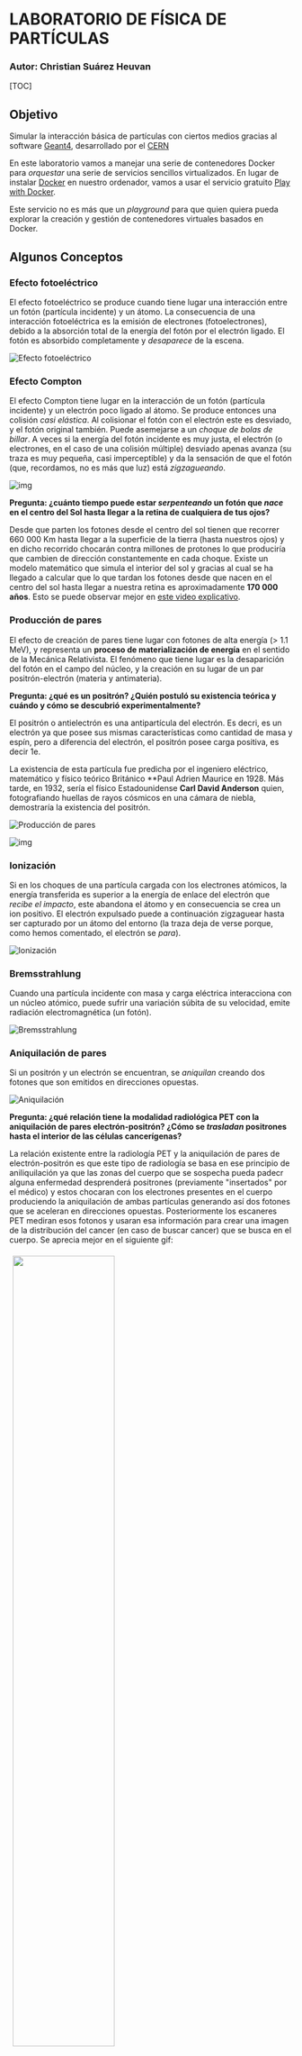 # LABORATORIO DE FÍSICA DE PARTÍCULAS

### Autor: Christian Suárez Heuvan

[TOC]



## **Objetivo**

Simular la interacción básica de partículas con ciertos medios gracias al software [Geant4](https://geant4.web.cern.ch/geant4/), desarrollado por el [CERN](https://home.cern)

En este laboratorio vamos a manejar una serie de contenedores Docker para *orquestar* una serie de servicios sencillos virtualizados. En lugar de instalar [Docker](https://www.docker.com) en nuestro ordenador, vamos a usar el servicio gratuito [Play with Docker](https://labs.play-with-docker.com).

Este servicio no es más que un *playground* para que quien quiera pueda explorar la creación y gestión de contenedores virtuales basados en Docker. 



## **Algunos Conceptos**

### Efecto fotoeléctrico

El efecto fotoeléctrico se produce cuando tiene lugar una interacción entre un fotón (partícula incidente) y un átomo. La consecuencia de una interacción fotoeléctrica es la emisión de electrones (fotoelectrones), debido a la absorción total de la energía del fotón por el electrón ligado. El fotón es absorbido completamente y *desaparece* de la escena. 

![Efecto fotoeléctrico](fe.jpg)



### Efecto Compton

El efecto Compton tiene lugar en la interacción de un fotón (partícula incidente) y un electrón poco ligado al átomo. Se produce entonces una colisión *casi elástica*. Al colisionar el fotón con el electrón este es desviado, y el fotón original también. Puede asemejarse a un *choque de bolas de billar*. A veces si la energía del fotón incidente es muy justa, el electrón (o electrones, en el caso de una colisión múltiple) desviado apenas avanza (su traza es muy pequeña, casi imperceptible) y da la sensación de que el fotón (que, recordamos, no es más que luz) está *zigzagueando*. 

![img](compton.jpg)

**Pregunta: ¿cuánto tiempo puede estar *serpenteando* un fotón que *nace* en el centro del Sol hasta llegar a la retina de cualquiera de tus ojos?**

Desde que parten los fotones desde el centro del sol tienen que recorrer 660 000 Km hasta llegar a la superficie de la tierra (hasta nuestros ojos) y en dicho recorrido chocarán contra millones de protones lo que produciría que cambien de dirección constantemente en cada choque. Existe un modelo matemático que simula el interior del sol y gracias al cual se ha llegado a calcular que lo que tardan los fotones desde que nacen en el centro del sol hasta llegar a nuestra retina es aproximadamente **170 000 años**. Esto se puede observar mejor en [este video  explicativo](https://www.youtube.com/embed/Z-UO-RZBQ3U).



### Producción de pares

El efecto de creación de pares tiene lugar con fotones de alta energía (> 1.1 MeV), y representa un **proceso de materialización de energía** en el sentido de la Mecánica Relativista. El fenómeno que tiene lugar es la desaparición del fotón en el campo del núcleo, y la creación en su lugar de un par positrón-electrón (materia y antimateria). 

**Pregunta: ¿qué es un positrón? ¿Quién postuló su existencia teórica y cuándo y cómo se descubrió experimentalmente?**

El positrón o antielectrón es una antipartícula del electrón. Es decri, es un electrón ya que posee sus mismas características como cantidad de masa y espín, pero a diferencia del electrón, el positrón posee carga positiva, es decir 1e.

La existencia de esta partícula fue predicha por el ingeniero eléctrico, matemático y físico teórico Británico **Paul Adrien Maurice  en 1928. Más tarde, en 1932, sería el físico Estadounidense **Carl David Anderson** quien, fotografiando huellas de rayos cósmicos en una cámara de niebla, demostraría la existencia del positrón.

![Producción de pares](pair.jpg)

![img](compton2.jpg)



### Ionización

Si en los choques de una partícula cargada con los electrones atómicos, la energía transferida es superior a la energía de enlace del electrón que *recibe el impacto*, este abandona el átomo y en consecuencia se crea un ion positivo. El electrón expulsado puede a continuación zigzaguear hasta ser capturado por un átomo del entorno (la traza deja de verse porque, como hemos comentado, el electrón se *para*). 

![Ionización](ionization.jpg)



### Bremsstrahlung

Cuando una partícula incidente con masa y carga eléctrica interacciona con un núcleo atómico, puede sufrir una variación súbita de su velocidad, emite radiación electromagnética (un fotón).

![Bremsstrahlung](bremsstrahlung.jpg)



### Aniquilación de pares

Si un positrón y un electrón se encuentran, se *aniquilan* creando dos fotones que son emitidos en direcciones opuestas. 

![Aniquilación](aniquilacion.jpg)

**Pregunta: ¿qué relación tiene la modalidad radiológica PET con la aniquilación de pares electrón-positrón? ¿Cómo se *trasladan* positrones hasta el interior de las células cancerígenas?**

La relación existente entre la radiología PET y la aniquilación de pares de electrón-positrón es que este tipo de radiología se basa en ese principio de aniliquilación ya que las zonas del cuerpo que se sospecha pueda padecr alguna enfermedad desprenderá positrones (previamente "insertados" por el médico) y estos chocaran con los electrones presentes en el cuerpo produciendo la aniquilación de ambas partículas generando así dos fotones que se aceleran en direcciones opuestas. Posteriormente los escaneres PET mediran esos fotonos y usaran esa información para crear una imagen de la distribución del cancer (en caso de buscar cancer) que se busca en el cuerpo. Se aprecia mejor en el siguiente gif:

<img src="pet3.gif" style="width:60% ;padding:6px;">

La forma en que la que llegan los positrones a las células cancerígenas es la siguiente:

1. Primero se administra al paciente una inyección intravenosa que contiene moléculas portadoras de un átomo radioactivo llamado isótopo . Dicha molécula puede ser FDG (Flurodesoxiglucosa) que se usa para la detección de cáncer.

   <img src="pet1.gif" style="width:60% ;padding:6px;">

   

2. La molécula portadora (FDG) puede unirse a proteínas o azúcares del cuerpo ya que contiene glucosa y es absorbida por los tejidos. Cuando un tejido absorbe mucha glucosa puede ser síntoma de tumor cancerígeno. El isótopo que se ha suministrado presenta pequeñas partículas que son los llamados positrones y es así como llegan estas partículas al las células cancerígenas. 

   <img src="pet2.gif" style="width:60% ;padding:6px;">

   

   

## **Respuesta a preguntas**

**Pregunta: ¿Cuál es la diferencia entre una *imagen* y un *contenedor*?**

Una imagen (Image) contiene lo necesario para ejecutar una aplicación como: código, librerias, variables de entornos, ficheros de configuración. Sin embargo un contenedor (Docker) es una instancia en teimpo de ejecución de una imagen. A partir de una imagen se puede crear varios contenedores.

**Pregunta: ¿Qué hace el siguiente comando? y ¿De qué subcomandos se compone y qué papel juegan (`ifconfig, grep, awk y sed`)?**

```bash
echo ip$(ifconfig eth1 | grep "inet " | awk -F'[: ]+' '{ print $4 }' | sed 's/\./-/g')-$SESSION_ID
```

El comando anterior lo que hace es mostrar (`echo`) una línea cuyo inicio es *ip* más lo que se obtiene a través del comando `ifconfig`. Lo primero es obtener la información de la interfaz *eth1* pero filtrando solo la *inet* que es donde se encuentra la IP que es lo que necesitamos. A continuación se utiliza `awk -F` para separar la línea en campos y así poder tomar el cuarto campo que es la IP la cual se toma con la opción `{print $4}` que equivaldría al cuarto campo.  Hasta aquí tenemos *IP172.18.0.41*. Lo siguiente es cambiar los puntos por guiones (*-*) en la IP, esto se consigue con el comando `sed` que indica cambiar comas por guiones y por último se añade a todo esto un guión más el ID de la sesión (`$SESSION_ID`). El resultado final es: `ip172-18-0-41-c09ilq36hnp00098f0r0` 

- `ifconfig` => programa que permite configurar o desplegar parámetros de las interfaces de red residentes en un núcleo como pueden ser la IP o la máscara de red.
- `grep` => es un comando unix utilizado para filtrar las coincidencias que se indiquen con el comando
- `awk` => es una herramienta de procesamiento de patrones en líneas de texto que se utiliza para filtrar ficheros o salida de comandos unix
- `sed` => es un editor de flujo de ficheros que permite modificar el contenido de las diferentes líneas de un ficheroen base a una serie de comandos

**Pregunta: ¿Qué otros formatos estándar de representación 3D conoces (Collada, Stanford, Wavefront, X3D Extensible, Standard Tessellation Language, x3dom, etc.)? ¿Quién desarrolla Instant Player qué contribuciones ha hecho al mundo de la tecnología?**

Entre los estándares de respresentación 3D que conozco podría destacar:

- **Collada.** Es un formato que permite el intercambio de información entre aplicaciones. Su nombre viene de **COLLA**borative **D**esign **A**ctivity
- **glTF.** Formato que posee la posibilidad de animación y caracteristicas que ayudan a mejorar el trabajo en la web. Su nombre es **GL** **T**ransission **F**ormat
- **Stanford.** También conocido como **PLY**(Ploigon File Format). El formato de almacenamiento permite una descripción simple de un solo objeto como una lista de polígonos planos. Se pueden almacenar multiples propiedades como color, transparencia, coordenadas de textura y valores de confianza de datos.
- **Wavefront.** Es un formato desarrollado por Wavefront Technologies. La extensión de este tipo de ficheros suele ser .obj. Este formato permite allmacenar datos importantes como coordenadas, archivos y mapas de textura.
- **X3D.** Desarrollado en lenguaje de modelado de realidad virtual (VRML) y está diseñado para funcionar en plataforma web. Posibilita la descripción de una escena compuesta por objetos 3D a partir de prototipos de formas geométricas.
- **STL.** Proviene del inglés **ST**ero**L**ithography y fue creado por 3D System. Anteriormente era conocido como Standard Tessellation Language. Se utiliza para la creación de prototipos, impresión 3D y fabricación asistida por ordenador.
- **Instant Player.** Es un visor de instrucciones VRML y fue desarrollado por **instantreality** que es un proyecto impulsado por el ministerio de Eduación e Investióganción de Alemania en conjunto con la unión de otros proyecto como son VIVERA, ARTESAS, ULTRAS, etc. Este proyecto ha contribuido en el mundo de la tecnología en múltiples aplicaciones como pueden ser: reconocimiento facial, escenas de 3D como las que vemos en Street View, componente geoespacial como el usado por Google Earth, seguimieto de esqueleton OpenNI como el que usa la Kinect de la Xbox de Microsoft.

**Pregunta: ¿En qué proyectos está involucrada la fundación Kitware y cómo han cambiado el mundo de la informática, la tecnología, la ciencia y la medicina?** Pista: [CMake](https://cmake.org/), [VTK](http://vtk.org/), [ITK](https://itk.org/), etc.

La fundación Kitware es un caompañía tecnológica ubicada en Nueva York especializada en la investigación y desarrollo de software de código abierto sobre todo en áreas de visión por computador, imágenes médicas, visualización científica y análisis de información multidimensional. 

Está involucrada en proyectos como: **CMake** para administrar la automatización de la construcción del software utilizando un método independiente del compilador, **VTK** que es un sistema para realizar gráficos en 3D por computadora, procesar imágenes y visualización. **MIDAS** que es un servidor multimedia que permite el análisis de datos científicos y visualización de los mismos a través de clientes. **IGSTK** consistente en un conjunto de herramientas para cirugías guiadas por imágenes lo cual es un avance que contribuye en gran medida al campo de la medicina. [AQUI](https://www.youtube.com/watch?v=ebJuPFsVdHY) un ejemplo de su funcionamiento.

**Pregunta:** **¿qué es Docker? ¿Qué son los *contenedores virtuales*? ¿Qué alternativas a Docker existen ([OpenVZ](https://openvz.org/), [LXC](https://linuxcontainers.org/), [Vagrant](https://www.vagrantup.com/), [rkt](https://coreos.com/rkt/), [Singularity](https://sylabs.io/), etc.)? Resume brevemente la historia de Docker. ¿Por qué Docker se ha convertido en un software tan popular?** 

Docker es es una plataforma software (aplicaciones + servicios) que permite la creación, implementación y pruebas de aplicaciones de forma rápida y segura.

Un contenedor virtual es aquel se encuentra accesible desde cualquier ordenador o cualquier parte del mundo. Es decir, no precisamos instalarnos nada fisicamente ya que podemos acceder a ellos de forma remota para trabajar con ellos.

Las alternativas a Docker pueden ser **Vagrant** que nos ayuda a crear y manejar máquinas virtuales con un mismo entorno de trabajo, **OpenVZ** que es una tecnología de virtualización a nivel de SSOO para Linux, **LXC** que es una tecnología de virtualización a nivel de SSOO para Linux, **Singularity** es la misma tecnología de virtualización pero llevado al mundo de la computación de alto rendimiento, es decir, para empaquetar flujos de trabajo  complejos. Por último otro ejemplo de virtualización es **KVM**  que se diferencia principlamente de LXC o de OpenVZ por ser multiplataforma, es decir, se puede usar tanto en Linux como en Windows.

**Preguntas: ¿Qué es un fichero `ppk`? ¿Qué es una clave RSA público/privada (fichero `key`)?**

Un fichero *ppk* es un fichero privado utilizado por el aplicativo PuTTY para la auntenticación. 

Una clave *RSA* (Rivest, Shamir y Adleman) es un sistema criptográfico basado en la factorización de número enteros y que utiliza dos keys (llaves) una pública utilizada para cifrar mensajes y una privada utilizada para descifrar el mensaje.

**Pregunta: ¿qué es el [Hub](https://hub.docker.com/) de Docker? **

Es un repositorio público alojado en la nube y similar a Github para almacenar y distribuir las imágenes que usan los contenedores. Es mantenido por la propia Docker. 



## **Ejecución de simulación básica**

<img src="simulation.gif" style="width:60%;padding:6px;">

**Pregunta: ¿cómo se llama a este [tipo de haz](https://htmlpreview.github.io/?https://github.com/pammacdotnet/FFRepo/blob/master/geant4lab2021.html#search="pencil beam") de partículas?**

Rayos X o gamma.

**Pregunta: ¿Qué son los archivos `wrl`? ¿De qué estándar internacional se trata? **

Loa archivos *wrl* son ficheros VRML World, es decir, de lenguaje de modelado de realidad virtual y está basado en texto (ASCII).  Se trata del estándar internacional VRML que se utiliza para la representación en 3D.

**Pregunta: ¿Cómo es posible que veamos figuras 3D en una página web? ¿Qué estándares, alternativas, consorcios e instituciones están implicados? ¿Qué alternativa estamos usando en este ejercicio ([pista](https://www.web3d.org/)) y qué gran centro de investigación en matemáticas estuvo implicado ([pista](https://dl.acm.org/doi/10.1145/1559764.1559784))?**

Podemos ver figuras 3D gracias al trabajo conjunto de los programas **WebGL** y a las **GPU** (Unidad de procesacimento gráfico) de los ordenadores. Las WebGL son programas escritos en JavaScript que pemite usar la implementación nativa de OpenGL ES 2.0 que se ejecutan en una GPU. Está dieñado por el consorrcio de tecnología sin ánimo de lucro *Khronos Group*, aunque a lo largo de su historia ha contado con participaciones como la de *Mozilla*, *Apple*, *Google*, *Opera*, etc. 

Entre las alternativas podemos destacar la *O3D* de Google, o la que estamos usando en este ejercicio: Web3d basado en X3D que es un estandar web basado en gráficos 3D. 

El gran centro de investigación que estuvo implicado es **Fraunhofer-Gesellschaft** que es una organización de investigación alemana que comprende 72 institutos esparcidos por toda Alemania, cada uno con una especialización en un campo diferente de las ciencias aplicadas.



## **Ejecución de varias simulaciones**

### Simulación 1

|     ![](simu1_1.jpg)     | ![](simu1_2.jpg)              |
| :----------------------: | ----------------------------- |
| `type=e-     energy=0.5` | `count=50     material=G4_Al` |

En esta simulación lanzamos 50 partículas de tipo electrones con una energía de 0.5 MeV hacia un material que es este caso es Aluminio. Observamos como ningún electrón (líneas rojas) traspasa el aluminio y concretamente se ve como el electrón con carga y masa interactúa con el núcleo del átomo y se frena generando un fotón (la línea blanca). Es lo que se conoce como *Bremsstrahlung*. También se produce efecto *Compton* ya que los electrones al chocar con el aluminio salen despedidos, alguno se ven la trayectoria porque llevan mucha energía y otros apenas se aprecian dada la poca energía que llevan y terminan por ser absorbidos.

### Simulación 2

|      ![](simu2_1.jpg)       |       ![](simu2_2.jpg)        |
| :-------------------------: | :---------------------------: |
| `type=gamma     energy=0.8` | `count=60     material=G4_Fe` |

En esta simulación lanzamos 60 partículas de tipo gamma con una energía de 0.8 MeV hacia un material que en este caso es Hierro. Se observa cómo ningún haz de luz atraviesa el hierro, todos son repelidos generando así un efecto *Compton* al chocar las partículas gamma contra los átomo de hierro. Los que llevan más energía toman rutas más largas y lo que tienen poca se observa que su ruta se acorta hasta que son absorbidos por el material. 

### Simulación 3

|      ![](simu3_1.jpg)       |        ![](simu3_2.jpg)        |
| :-------------------------: | :----------------------------: |
| `type=gamma     energy=0.3` | `count=40     material=G4_AIR` |

En esta simulación lanzamos 40 partículas de tipo gamma con una energía de 0.3 MeV hacia un material que en este caso es Aire. En esta simulación, al tratarse de aire, los rayos gamma chocan contra los átomos del aire parece que atraviesan el material con más velocidad, puede que se deba el efecto *Compton* que al chocar contra el átomo, la partícula sale disparada siguiendo su camino pero a mayor velocidad. Por le contrario, las partículas que no llevan suficiente energía no llegan a traspasar el material.

### Simulación 4

|   ![s41](simu4_1.jpg)    |      ![s42](simu4_2.jpg)      |
| :----------------------: | :---------------------------: |
| `type=e+     energy=0.9` | `count=60     material=G4_Au` |

En esta simulación lanzamos 60 partículas de tipo positrón con una energía de 0.9 MeV hacia un material que en este caso es Oro. Aquí observamos como todos los rayos son absorbidos y cómo se produce el efecto  ya que al chocar un positrón con un átomo de oro se emite un electrón. Los que tiene más energía parece que se repelen y los que tienen poca son absorbidos. Se observa también *Aniquilación de pares* ya que al chocar el positrón con el electrón se observa cómo salen dos fotones despedidos en sentidos opuestos. 

### Simulación 5

|      ![](simu5_1.jpg)       |         ![](simu5_2.jpg)         |
| :-------------------------: | :------------------------------: |
| `type=gamma     energy=1.2` | `count=30     material=G4_WATER` |

En esta simulación lanzamos 30 partículas de tipo electrones con una energía de 1.2 MeV hacia un material que en este caso es Agua. En este caso observamos aplicando mucho zoom un efecto  al chocar el fotón con el átomo de agua emitiendo electrones. Por otro lado vemos que los rayos atraviesan el material pero tomando muchos caminos, es decir desviándose y no siguiendo la trayectoria inicial, esto se debe al choque entre fotón y electrón causando la desviación de trayectoria convirtiéndola en una trayectoria zigzagueada. Es lo que se conoce como efecto *Compton*







